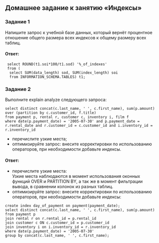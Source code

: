 ## Домашнее задание к занятию «Индексы»  

### Задание 1  
Напишите запрос к учебной базе данных, который вернёт процентное отношение общего размера всех индексов к общему размеру всех таблиц.  

#### Ответ:  
```
 select ROUND(t1.soi*100/t1.sod) '%_of_indexes'
 from (
  select SUM(data_length) sod, SUM(index_length) soi
  from INFORMATION_SCHEMA.TABLES) t1;
```

### Задание 2  
Выполните explain analyze следующего запроса:  
```
select distinct concat(c.last_name, ' ', c.first_name), sum(p.amount) over (partition by c.customer_id, f.title)
from payment p, rental r, customer c, inventory i, film f
where date(p.payment_date) = '2005-07-30' and p.payment_date = r.rental_date and r.customer_id = c.customer_id and i.inventory_id = r.inventory_id
```
- перечислите узкие места;  
- оптимизируйте запрос: внесите корректировки по использованию операторов, при необходимости добавьте индексы.  

#### Ответ:  
- перечислите узкие места:  
Узкие места наблюдаются в момент использования оконных функций OVER и PARTITION BY, а так же в момент фильтрации вывода, в сравнении колонок из разных таблиц.
- оптимизируйте запрос: внесите корректировки по использованию операторов, при необходимости добавьте индексы:
```
create index day_of_payment on payment(payment_date);
select distinct concat(c.last_name, ' ', c.first_name), sum(p.amount) 
from payment p
join rental r on r.rental_id = p.rental_id 
join customer c ON c.customer_id = p.customer_id 
join inventory i on i.inventory_id = r.inventory_id 
where date(p.payment_date) = '2005-07-30' 
group by concat(c.last_name, ' ', c.first_name);
```
